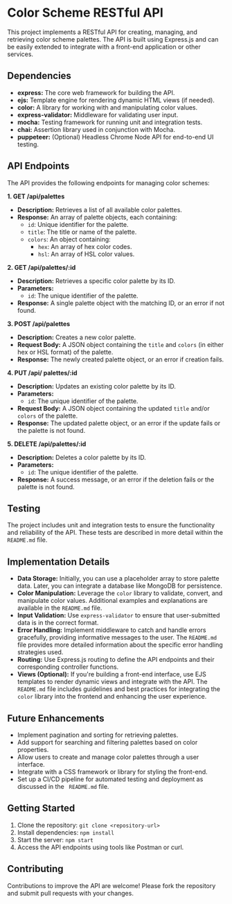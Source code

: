 # Color Scheme RESTful API

This project implements a RESTful API  for creating, managing, and retrieving color scheme palettes. The API is built using  Express.js and can be easily extended to integrate with a front-end application or other services.

## Dependencies

*   **express:** The core web  framework for building the API.
*   **ejs:** Template engine for rendering dynamic HTML views (if needed).
*   **color:** A library for  working with and manipulating color values.
*   **express-validator:** Middleware for validating user input.
*   **mocha:** Testing framework for running unit and integration tests.
*   **chai:** Assertion library used in conjunction with  Mocha.
*   **puppeteer:** (Optional) Headless Chrome Node API for end-to-end UI testing.

## API Endpoints

The API provides the following endpoints for managing color schemes:

**1. GET  /api/palettes**

*   **Description:** Retrieves a list of all available color palettes.
*   **Response:** An array of palette objects, each containing:
    *   `id`: Unique identifier for the palette.
    *   `title`: The title or name of the palette. 
    *   `colors`: An object containing:
        *    `hex`: An array of hex color codes.
        *   `hsl`: An array of HSL color values.

**2. GET /api/palettes/:id**

*   **Description:** Retrieves a specific color palette  by its ID.
*   **Parameters:**
    *    `id`: The unique identifier of the palette.
*   **Response:** A single palette object with the matching ID, or an error if not found.

**3. POST /api/palettes**

*   **Description:** Creates  a new color palette.
*   **Request Body:** A JSON object containing the `title` and `colors` (in either hex or HSL format) of the palette.
*   **Response:** The newly created palette object, or an error if creation fails.

**4. PUT /api/ palettes/:id**

*   **Description:** Updates an existing color palette by its ID.
*   **Parameters:**
    *   `id`: The unique identifier of the palette.
*   **Request Body:** A JSON object containing the updated `title` and/or `colors` of the  palette.
*   **Response:** The updated palette object, or an error if the update fails or the palette is not found.

**5. DELETE /api/palettes/:id**

*   **Description:** Deletes a color palette by its ID.
*   **Parameters:**
    *    `id`: The unique identifier of the palette.
*   **Response:** A success message, or an error if the deletion fails or the palette is not found.

## Testing

The project includes unit and integration tests to ensure the functionality and reliability of the API. These tests are described in more detail within the  `README.md` file. 

## Implementation Details

*    **Data Storage:** Initially, you can use a placeholder array to store palette data. Later, you can integrate a database like MongoDB for persistence.
*   **Color Manipulation:** Leverage the `color` library to validate, convert, and manipulate  color values. Additional examples and explanations are available in the `README.md` file.
*   **Input Validation:** Use `express-validator` to ensure that user-submitted data is in the correct format.
*   **Error Handling:** Implement middleware to catch and handle errors gracefully, providing informative messages to  the user. The `README.md` file provides more detailed information about the specific error handling strategies used.
*   **Routing:** Use Express.js routing to define the API endpoints and their corresponding controller functions.
*   **Views (Optional):** If you're building a front-end interface,  use EJS templates to render dynamic views and integrate with the API. The `README.md` file includes guidelines and best practices for integrating the `color` library into the frontend and enhancing the user experience.

## Future Enhancements

*   Implement pagination and sorting for retrieving palettes.
*   Add support for  searching and filtering palettes based on color properties.
*   Allow users to create and manage color palettes through a user interface.
*   Integrate with a CSS framework or library for styling the front-end. 
*   Set up a CI/CD pipeline for automated testing and deployment as discussed in the ` README.md` file.

## Getting Started

1. Clone the repository: `git clone <repository-url>`
2. Install dependencies: `npm install`
3. Start the server: `npm start`
4. Access the API endpoints using tools like Postman or curl.

## Contributing 

Contributions to improve the API are welcome! Please fork the repository and submit pull requests with your changes.
